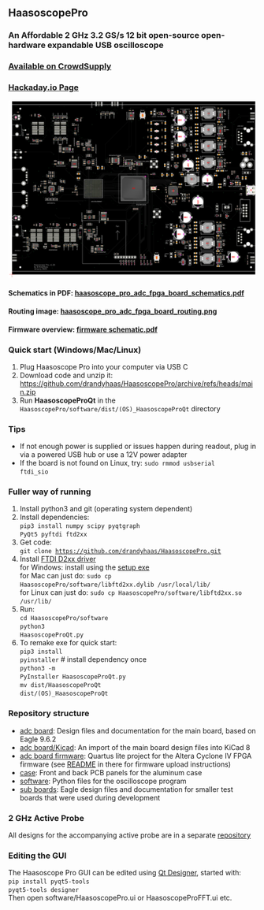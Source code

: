 ## HaasoscopePro

### An Affordable 2 GHz 3.2 GS/s 12 bit open-source open-hardware expandable USB oscilloscope

### [Available on CrowdSupply](https://www.crowdsupply.com/andy-haas/haasoscope-pro)

### [Hackaday.io Page](https://hackaday.io/project/200773-haasoscope-pro)

![haasoscope_pro_adc_fpga_board.png](adc%20board%2Fhaasoscope_pro_adc_fpga_board.png)

#### Schematics in PDF: [haasoscope_pro_adc_fpga_board_schematics.pdf](adc%20board%2Fhaasoscope_pro_adc_fpga_board_schematics.pdf)

#### Routing image: [haasoscope_pro_adc_fpga_board_routing.png](adc%20board%2Fhaasoscope_pro_adc_fpga_board_routing.png)

#### Firmware overview: [firmware schematic.pdf](adc%20board%20firmware/schematic.pdf)

### Quick start (Windows/Mac/Linux)

1) Plug Haasoscope Pro into your computer via USB C
2) Download code and unzip it: https://github.com/drandyhaas/HaasoscopePro/archive/refs/heads/main.zip
3) Run **HaasoscopeProQt** in the <code>HaasoscopePro/software/dist/(OS)_HaasoscopeProQt</code> directory

### Tips

- If not enough power is supplied or issues happen during readout, plug in via a powered USB hub or use a 12V power adapter
- If the board is not found on Linux, try: <code>sudo rmmod usbserial ftdi_sio</code>

### Fuller way of running

1) Install python3 and git (operating system dependent)
2) Install dependencies: <br><code>pip3 install numpy scipy pyqtgraph PyQt5 pyftdi ftd2xx</code>
3) Get code: <br><code>git clone https://github.com/drandyhaas/HaasoscopePro.git</code>
4) Install [FTDI D2xx driver](https://ftdichip.com/drivers/d2xx-drivers/)
<br>for Windows: install using the [setup exe](https://ftdichip.com/wp-content/uploads/2021/08/CDM212364_Setup.zip)
<br>for Mac can just do: <code>sudo cp HaasoscopePro/software/libftd2xx.dylib /usr/local/lib/</code> 
<br>for Linux can just do: <code>sudo cp HaasoscopePro/software/libftd2xx.so /usr/lib/</code>
5) Run:
<br><code>cd HaasoscopePro/software</code>
<br><code>python3 HaasoscopeProQt.py</code>
6) To remake exe for quick start:
<br><code>pip3 install pyinstaller</code> # install dependency once
<br><code>python3 -m PyInstaller HaasoscopeProQt.py</code>
<br><code>mv dist/HaasoscopeProQt dist/(OS)_HaasoscopeProQt</code>

### Repository structure

- [adc board](adc%20board/): Design files and documentation for the main board, based on Eagle 9.6.2
- [adc board/Kicad](adc%20board/Kicad): An import of the main board design files into KiCad 8
- [adc board firmware](adc%20board%20firmware/): Quartus lite project for the Altera Cyclone IV FPGA firmware (see [README](adc%20board%20firmware/README.md) in there for firmware upload instructions)
- [case](case/): Front and back PCB panels for the aluminum case
- [software](software/): Python files for the oscilloscope program
- [sub boards](sub%20boards/): Eagle design files and documentation for smaller test boards that were used during development 

### 2 GHz Active Probe

All designs for the accompanying active probe are in a separate [repository](https://github.com/drandyhaas/oshw-active-probe)

### Editing the GUI

The Haasoscope Pro GUI can be edited using [Qt Designer](https://www.pythonguis.com/installation/install-qt-designer-standalone/), started with:
<br><code>pip install pyqt5-tools</code>
<br><code>pyqt5-tools designer</code>
<br>Then open software/HaasoscopePro.ui or HaasoscopeProFFT.ui etc.

